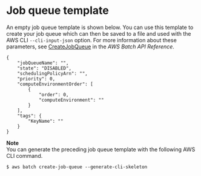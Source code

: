 # Job queue template<a name="job-queue-template"></a>

An empty job queue template is shown below\. You can use this template to create your job queue which can then be saved to a file and used with the AWS CLI `--cli-input-json` option\. For more information about these parameters, see [CreateJobQueue](https://docs.aws.amazon.com/batch/latest/APIReference/API_CreateJobQueue.html) in the *AWS Batch API Reference*\.

```
{
    "jobQueueName": "",
    "state": "DISABLED",
    "schedulingPolicyArn": "",
    "priority": 0,
    "computeEnvironmentOrder": [
        {
            "order": 0,
            "computeEnvironment": ""
        }
    ],
    "tags": {
        "KeyName": ""
    }
}
```

**Note**  
You can generate the preceding job queue template with the following AWS CLI command\.  

```
$ aws batch create-job-queue --generate-cli-skeleton
```